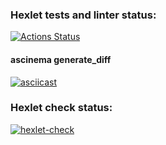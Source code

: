 ### Hexlet tests and linter status:
[![Actions Status](https://github.com/Habited/python-project-50/actions/workflows/hexlet-check.yml/badge.svg)](https://github.com/Habited/python-project-50/actions)

#### ascinema generate_diff
[![asciicast](https://asciinema.org/a/MkJ9bsul03w0wrZ5OWNDQ9dO1.svg)](https://asciinema.org/a/MkJ9bsul03w0wrZ5OWNDQ9dO1)

### Hexlet check status:
[![hexlet-check](https://github.com/Habited/python-project-50/actions/workflows/hexlet-check.yml/badge.svg)](https://github.com/Habited/python-project-50/actions/workflows/hexlet-check.yml)
